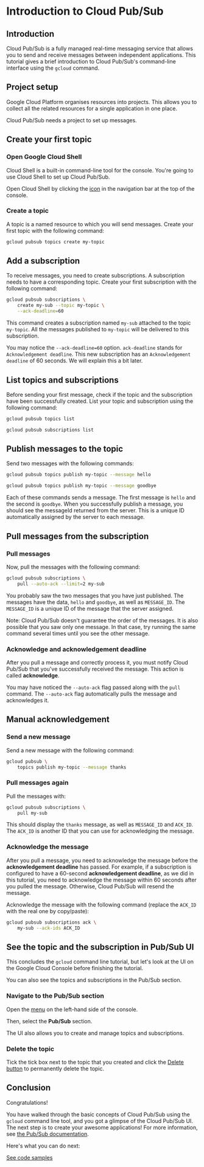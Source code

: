 # Introduction to Cloud Pub/Sub

<walkthrough-tutorial-url url="https://cloud.google.com/pubsub/quickstart-console"></walkthrough-tutorial-url></walkthrough-test-start-page>

<walkthrough-devshell-precreate></walkthrough-devshell-precreate>

## Introduction

Cloud Pub/Sub is a fully managed real-time messaging service that allows you to
send and receive messages between independent applications. This tutorial gives a brief
introduction to Cloud Pub/Sub's command-line interface using the `gcloud`
command.

## Project setup

Google Cloud Platform organises resources into projects. This allows you to
collect all the related resources for a single application in one place.

Cloud Pub/Sub needs a project to set up messages.

<walkthrough-project-setup></walkthrough-project-setup>

## Create your first topic

### Open Google Cloud Shell

Cloud Shell is a built-in command-line tool for the console. You're going to use
Cloud Shell to set up Cloud Pub/Sub.

Open Cloud Shell by clicking the
<walkthrough-cloud-shell-icon></walkthrough-cloud-shell-icon>
[icon][spotlight-open-devshell] in the navigation bar at the top of the console.

### Create a topic

A topic is a named resource to which you will send messages. Create your first
topic with the following command:

```bash
gcloud pubsub topics create my-topic
```

## Add a subscription

To receive messages, you need to create subscriptions. A subscription needs to
have a corresponding topic. Create your first subscription with the following
command:

```bash
gcloud pubsub subscriptions \
    create my-sub --topic my-topic \
    --ack-deadline=60
```

This command creates a subscription named `my-sub` attached to the topic
`my-topic`. All the messages published to `my-topic` will be delivered to this
subscription.

You may notice the `--ack-deadline=60` option. `ack-deadline` stands for
`Acknowledgement deadline`. This new subscription has an `Acknowledgement
deadline` of 60 seconds. We will explain this a bit later.

## List topics and subscriptions

Before sending your first message, check if the topic and the subscription have
been successfully created. List your topic and subscription using the following
command:

```bash
gcloud pubsub topics list
```

```bash
gcloud pubsub subscriptions list
```

## Publish messages to the topic

Send two messages with the following commands:

```bash
gcloud pubsub topics publish my-topic --message hello
```

```bash
gcloud pubsub topics publish my-topic --message goodbye
```

Each of these commands sends a message. The first message is `hello` and the
second is `goodbye`. When you successfully publish a message, you should see the
messageId returned from the server. This is a unique ID automatically assigned
by the server to each message.

## Pull messages from the subscription

### Pull messages

Now, pull the messages with the following command:

```bash
gcloud pubsub subscriptions \
    pull --auto-ack --limit=2 my-sub
```

You probably saw the two messages that you have just published. The messages have
the data, `hello` and `goodbye`, as well as `MESSAGE_ID`. The `MESSAGE_ID` is a
unique ID of the message that the server assigned.

Note: Cloud Pub/Sub doesn't guarantee the order of the messages. It is also
possible that you saw only one message. In that case, try running the same
command several times until you see the other message.

### Acknowledge and acknowledgement deadline

After you pull a message and correctly process it, you must notify Cloud Pub/Sub
that you've successfully received the message. This action is called
**acknowledge**.

You may have noticed the `--auto-ack` flag passed along with the `pull` command.
The `--auto-ack` flag automatically pulls the message and acknowledges it.

## Manual acknowledgement

### Send a new message

Send a new message with the following command:

```bash
gcloud pubsub \
    topics publish my-topic --message thanks
```

### Pull messages again

Pull the messages with:

```bash
gcloud pubsub subscriptions \
    pull my-sub
```

This should display the `thanks` message, as well as `MESSAGE_ID` and `ACK_ID`.
The `ACK_ID` is another ID that you can use for acknowledging the message.

### Acknowledge the message

After you pull a message, you need to acknowledge the message before the
**acknowledgement deadline** has passed. For example, if a subscription is
configured to have a 60-second **acknowledgement deadline**, as we did in this
tutorial, you need to acknowledge the message within 60 seconds after you pulled
the message. Otherwise, Cloud Pub/Sub will resend the message.

Acknowledge the message with the following command (replace the `ACK_ID` with
the real one by copy/paste):

```bash
gcloud pubsub subscriptions ack \
    my-sub --ack-ids ACK_ID
```

## See the topic and the subscription in Pub/Sub UI

This concludes the `gcloud` command line tutorial, but let's look at the UI on
the Google Cloud Console before finishing the tutorial.

You can also see the topics and subscriptions in the Pub/Sub section.

### Navigate to the Pub/Sub section

Open the [menu][spotlight-console-menu] on the left-hand side of the console.

Then, select the **Pub/Sub** section.

<walkthrough-menu-navigation sectionid="CLOUDPUBSUB_SECTION"></walkthrough-menu-navigation>

The UI also allows you to create and manage topics and subscriptions.

### Delete the topic

Tick the tick box next to the topic that you created and click the [Delete
button][spotlight-delete-button] to permanently delete the topic.

## Conclusion

Congratulations!

<walkthrough-conclusion-trophy></walkthrough-conclusion-trophy>

You have walked through the basic concepts of Cloud
Pub/Sub using the `gcloud` command line tool, and you got a glimpse of the Cloud
Pub/Sub UI. The next step is to create your awesome applications! For more
information, see [the Pub/Sub documentation][pubsub-docs].

Here's what you can do next:

[See code
samples](https://cloud.google.com/pubsub/docs/quickstart-client-libraries)

[pubsub-docs]: https://cloud.google.com/pubsub/docs/
[spotlight-console-menu]: walkthrough://spotlight-pointer?spotlightId=console-nav-menu
[spotlight-delete-button]: walkthrough://spotlight-pointer?cssSelector=.p6n-icon-delete
[spotlight-open-devshell]: walkthrough://spotlight-pointer?spotlightId=devshell-activate-button
